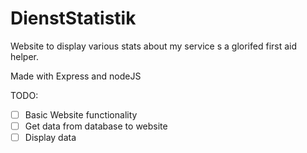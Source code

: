 # DienstStatistik

Website to display various stats about my service s a glorifed first aid helper.

Made with Express and nodeJS

TODO:

- [ ] Basic Website functionality
- [ ] Get data from database to website
- [ ] Display data
